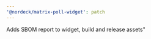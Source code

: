 ```yaml
---
'@nordeck/matrix-poll-widget': patch
---
```


Adds SBOM report to widget, build and release assets"
